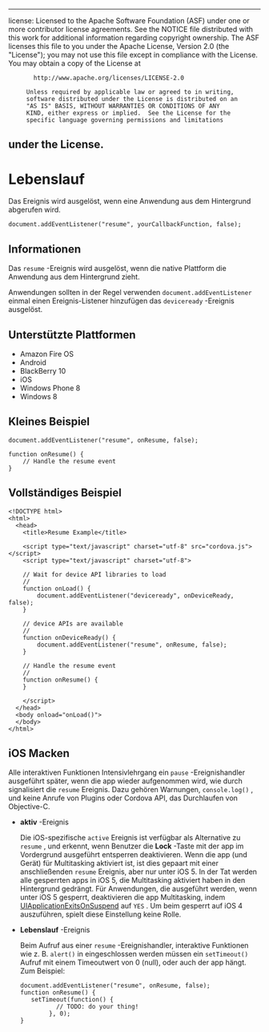 * * *

license: Licensed to the Apache Software Foundation (ASF) under one or more contributor license agreements. See the NOTICE file distributed with this work for additional information regarding copyright ownership. The ASF licenses this file to you under the Apache License, Version 2.0 (the "License"); you may not use this file except in compliance with the License. You may obtain a copy of the License at

           http://www.apache.org/licenses/LICENSE-2.0
    
         Unless required by applicable law or agreed to in writing,
         software distributed under the License is distributed on an
         "AS IS" BASIS, WITHOUT WARRANTIES OR CONDITIONS OF ANY
         KIND, either express or implied.  See the License for the
         specific language governing permissions and limitations
    

## under the License.

# Lebenslauf

Das Ereignis wird ausgelöst, wenn eine Anwendung aus dem Hintergrund abgerufen wird.

    document.addEventListener("resume", yourCallbackFunction, false);
    

## Informationen

Das `resume` -Ereignis wird ausgelöst, wenn die native Plattform die Anwendung aus dem Hintergrund zieht.

Anwendungen sollten in der Regel verwenden `document.addEventListener` einmal einen Ereignis-Listener hinzufügen das `deviceready` -Ereignis ausgelöst.

## Unterstützte Plattformen

*   Amazon Fire OS
*   Android
*   BlackBerry 10
*   iOS
*   Windows Phone 8
*   Windows 8

## Kleines Beispiel

    document.addEventListener("resume", onResume, false);
    
    function onResume() {
        // Handle the resume event
    }
    

## Vollständiges Beispiel

    <!DOCTYPE html>
    <html>
      <head>
        <title>Resume Example</title>
    
        <script type="text/javascript" charset="utf-8" src="cordova.js"></script>
        <script type="text/javascript" charset="utf-8">
    
        // Wait for device API libraries to load
        //
        function onLoad() {
            document.addEventListener("deviceready", onDeviceReady, false);
        }
    
        // device APIs are available
        //
        function onDeviceReady() {
            document.addEventListener("resume", onResume, false);
        }
    
        // Handle the resume event
        //
        function onResume() {
        }
    
        </script>
      </head>
      <body onload="onLoad()">
      </body>
    </html>
    

## iOS Macken

Alle interaktiven Funktionen Intensivlehrgang ein `pause` -Ereignishandler ausgeführt später, wenn die app wieder aufgenommen wird, wie durch signalisiert die `resume` Ereignis. Dazu gehören Warnungen, `console.log()` , und keine Anrufe von Plugins oder Cordova API, das Durchlaufen von Objective-C.

*   **aktiv** -Ereignis
    
    Die iOS-spezifische `active` Ereignis ist verfügbar als Alternative zu `resume` , und erkennt, wenn Benutzer die **Lock** -Taste mit der app im Vordergrund ausgeführt entsperren deaktivieren. Wenn die app (und Gerät) für Multitasking aktiviert ist, ist dies gepaart mit einer anschließenden `resume` Ereignis, aber nur unter iOS 5. In der Tat werden alle gesperrten apps in iOS 5, die Multitasking aktiviert haben in den Hintergrund gedrängt. Für Anwendungen, die ausgeführt werden, wenn unter iOS 5 gesperrt, deaktivieren die app Multitasking, indem [UIApplicationExitsOnSuspend][1] auf `YES` . Um beim gesperrt auf iOS 4 auszuführen, spielt diese Einstellung keine Rolle.

*   **Lebenslauf** -Ereignis
    
    Beim Aufruf aus einer `resume` -Ereignishandler, interaktive Funktionen wie z. B. `alert()` in eingeschlossen werden müssen ein `setTimeout()` Aufruf mit einem Timeoutwert von 0 (null), oder auch der app hängt. Zum Beispiel:
    
        document.addEventListener("resume", onResume, false);
        function onResume() {
           setTimeout(function() {
                  // TODO: do your thing!
                }, 0);
        }
        

 [1]: http://developer.apple.com/library/ios/#documentation/general/Reference/InfoPlistKeyReference/Articles/iPhoneOSKeys.html